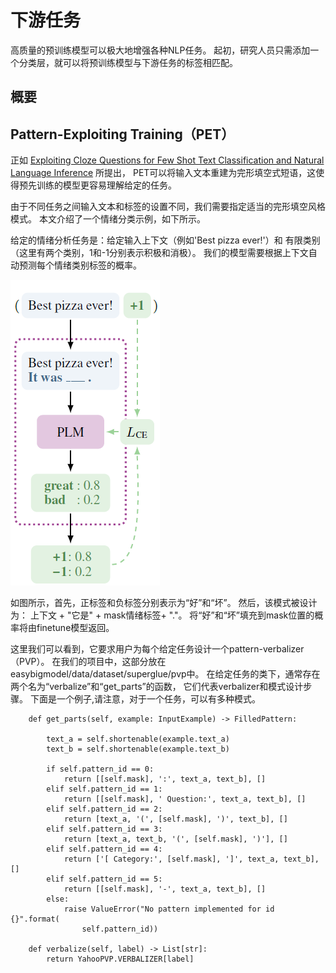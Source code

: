 # 下游任务
高质量的预训练模型可以极大地增强各种NLP任务。
起初，研究人员只需添加一个分类层，就可以将预训练模型与下游任务的标签相匹配。

## 概要

## Pattern-Exploiting Training（PET）

正如 [Exploiting Cloze Questions for Few Shot Text Classification and Natural
Language Inference](https://arxiv.org/abs/2001.07676) 所提出，
PET可以将输入文本重建为完形填空式短语，这使得预先训练的模型更容易理解给定的任务。

由于不同任务之间输入文本和标签的设置不同，我们需要指定适当的完形填空风格模式。
本文介绍了一个情绪分类示例，如下所示。

给定的情绪分析任务是：给定输入上下文（例如'Best pizza ever!'）和
有限类别（这里有两个类别，1和-1分别表示积极和消极）。
我们的模型需要根据上下文自动预测每个情绪类别标签的概率。

![result1](../docs/img/pet_example.png)

如图所示，首先，正标签和负标签分别表示为“好”和“坏”。
然后，该模式被设计为： 上下文 + "它是" + mask情绪标签+ "."。
将“好”和“坏”填充到mask位置的概率将由finetune模型返回。

这里我们可以看到，它要求用户为每个给定任务设计一个pattern-verbalizer（PVP）。
在我们的项目中，这部分放在 easybigmodel/data/dataset/superglue/pvp中。
在给定任务的类下，通常存在两个名为“verbalize”和“get_parts”的函数，
它们代表verbalizer和模式设计步骤。
下面是一个例子,请注意，对于一个任务，可以有多种模式。
```
    def get_parts(self, example: InputExample) -> FilledPattern:

        text_a = self.shortenable(example.text_a)
        text_b = self.shortenable(example.text_b)

        if self.pattern_id == 0:
            return [[self.mask], ':', text_a, text_b], []
        elif self.pattern_id == 1:
            return [[self.mask], ' Question:', text_a, text_b], []
        elif self.pattern_id == 2:
            return [text_a, '(', [self.mask], ')', text_b], []
        elif self.pattern_id == 3:
            return [text_a, text_b, '(', [self.mask], ')'], []
        elif self.pattern_id == 4:
            return ['[ Category:', [self.mask], ']', text_a, text_b], []
        elif self.pattern_id == 5:
            return [[self.mask], '-', text_a, text_b], []
        else:
            raise ValueError("No pattern implemented for id {}".format(
                self.pattern_id))

    def verbalize(self, label) -> List[str]:
        return YahooPVP.VERBALIZER[label]
```
